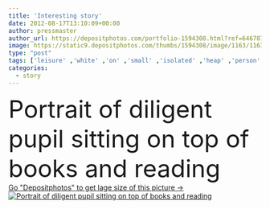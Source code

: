 ```yaml
---
title: 'Interesting story'
date: 2012-08-17T13:10:09+00:00
author: pressmaster
author_url: https://depositphotos.com/portfolio-1594308.html?ref=64678756
image: https://static9.depositphotos.com/thumbs/1594308/image/1163/11634801/api_thumb_450.jpg?forcejpeg=true
type: "post"
tags: ['leisure' ,'white' ,'on' ,'small' ,'isolated' ,'heap' ,'person' ,'sitting' ,'people' ,'portrait' ,'cute' ,'child' ,'youth' ,'stack' ,'boy' ,'childhood' ,'children' ,'preschool' ,'kid' ,'Wisdom' ,'elementary' ,'preschooler' ,'schoolchildren' ,'reading' ,'book' ,'education' ,'homework' ,'schoolboy' ,'learn' ,'library' ,'literature' ,'top' ,'study' ,'clever' ,'casual' ,'assignment' ,'serious' ,'handsome' ,'pile' ,'books' ,'reader' ,'schoolchild' ,'isolation' ,'knowledge' ,'primary' ,'story' ,'intelligent' ,'interested' ,'of' ,'diligent' ]
categories: 
  - story
---
```

<div aling="center">
            <font size="60"> Portrait of diligent pupil sitting on top of books and reading</font>   
</div>
<div>
    <a href='https://static9.depositphotos.com/thumbs/1594308/image/1163/11634801/api_thumb_450.jpg?forcejpeg=true?ref=64678756' target=_blank > Go "Depositphotos" to get lage size of this picture ->
        <img href='https://static9.depositphotos.com/thumbs/1594308/image/1163/11634801/api_thumb_450.jpg?forcejpeg=true?ref=64678756' src='https://static9.depositphotos.com/1594308/1163/i/950/depositphotos_11634801-stock-photo-interesting-story.jpg?forcejpeg=true' alt='Portrait of diligent pupil sitting on top of books and reading' >
    </a>
</div>
